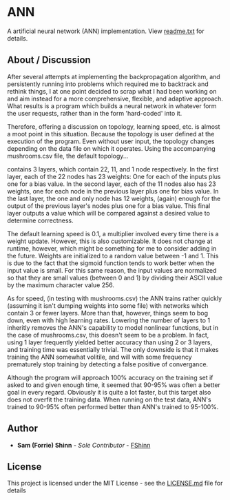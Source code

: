 # ANN

A artificial neural network (ANN) implementation.
View [readme.txt](readme.txt) for details.

## About / Discussion

After several attempts at implementing the backpropagation algorithm, and persistently running 
into problems which required me to backtrack and rethink things, I at one point decided to 
scrap what I had been working on and aim instead for a more comprehensive, flexible, and 
adaptive approach. What results is a program which builds a neural network in whatever form the 
user requests, rather than in the form 'hard-coded' into it.

Therefore, offering a discussion on topology, learning speed, etc. is almost a moot point in 
this situation. Because the topology is user defined at the execution of the program. Even 
without user input, the topology changes depending on the data file on which it operates. 
Using the accompanying mushrooms.csv file, the default topology... 

 contains 3 layers, which contain 22, 11, and 1 node respectively. 
 In the first layer, each of the 22 nodes has 23 weights: 
  One for each of the inputs plus one for a bias value. 
 In the second layer, each of the 11 nodes also has 23 weights, 
  one for each node in the previous layer plus one for bias value. 
 In the last layer, the one and only node has 12 weights, 
  (again) enough for the output of the previous layer's nodes plus one for a bias value. 
This final layer outputs a value which will be compared against a desired value to determine 
correctness. 

The default learning speed is 0.1, a multiplier involved every time there is a weight update.
 However, this is also customizable. It does not change at runtime, however, which might be 
 something for me to consider adding in the future.
Weights are initialized to a random value between -1 and 1. This is due to the fact that the 
 sigmoid function tends to work better when the input value is small. For this same reason, the 
 input values are normalized so that they are small values (between 0 and 1) by dividing their 
 ASCII value by the maximum character value 256.

As for speed, (in testing with mushrooms.csv) the ANN trains rather quickly (assuming it isn't 
dumping weights into some file) with networks which contain 3 or fewer layers. More than that, 
however, things seem to bog down, even with high learning rates. Lowering the number of layers 
to 1 inheritly removes the ANN's capability to model nonlinear functions, but in the case of 
mushrooms.csv, this doesn't seem to be a problem. In fact, using 1 layer frequently yielded 
better accuracy than using 2 or 3 layers, and training time was essentially trivial. The only 
downside is that it makes training the ANN somewhat volitile, and will with some frequency 
prematurely stop training by detecting a false positive of convergance.

Although the program will approach 100% accuracy on the training set if asked to and given 
enough time, it seemed that 90-95% was often a better goal in every regard. Obviously it is 
quite a lot faster, but this target also does not overfit the training data. When running on 
the test data, ANN's trained to 90-95% often performed better than ANN's trained to 95-100%.

## Author

* **Sam (Forrie) Shinn** - *Sole Contributor* - [FShinn](https://github.com/FShinn)

## License

This project is licensed under the MIT License - see the [LICENSE.md](LICENSE.md) file for details
